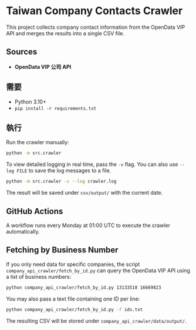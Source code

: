 # Taiwan Company Contacts Crawler

This project collects company contact information from the OpenData VIP API and merges the results into a single CSV file.

## Sources
- **OpenData VIP 公司 API**

## 需要
* Python 3.10+
* `pip install -r requirements.txt`

## 執行
Run the crawler manually:

```bash
python -m src.crawler
```

To view detailed logging in real time, pass the `-v` flag. You can also use
`--log FILE` to save the log messages to a file.

```bash
python -m src.crawler -v --log crawler.log
```

The result will be saved under `csv/output/` with the current date.

## GitHub Actions
A workflow runs every Monday at 01:00 UTC to execute the crawler automatically.

## Fetching by Business Number

If you only need data for specific companies, the script
`company_api_crawler/fetch_by_id.py` can query the OpenData VIP API using a list
of business numbers:

```bash
python company_api_crawler/fetch_by_id.py 13133518 16669823
```

You may also pass a text file containing one ID per line:

```bash
python company_api_crawler/fetch_by_id.py -f ids.txt
```

The resulting CSV will be stored under `company_api_crawler/data/output/`.
